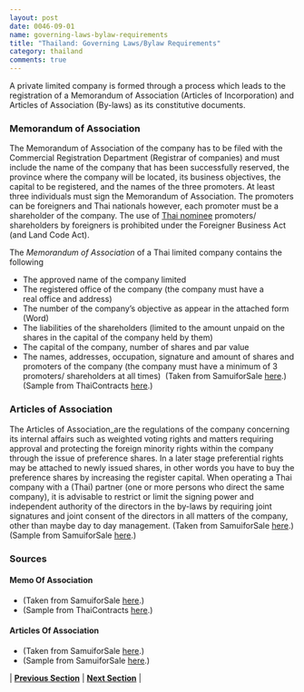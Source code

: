 ```yaml
---
layout: post
date: 0046-09-01
name: governing-laws-bylaw-requirements
title: "Thailand: Governing Laws/Bylaw Requirements"
category: thailand
comments: true
---
```


A private limited company is formed through a process which leads to the registration of a Memorandum of Association (Articles of Incorporation) and Articles of Association (By-laws) as its constitutive documents. 

### Memorandum of Association
The Memorandum of Association of the company has to be filed with the Commercial Registration Department (Registrar of companies) and must include the name of the company that has been successfully reserved, the province where the company will be located, its business objectives, the capital to be registered, and the names of the three promoters. At least three individuals must sign the Memorandum of Association. The promoters can be foreigners and Thai nationals however, each promoter must be a shareholder of the company. The use of [Thai nominee](https://www.samuiforsale.com/other-miscellaneous/nominee-thai-shareholders.html) promoters/ shareholders by foreigners is prohibited under the Foreigner Business Act (and Land Code Act).


The _Memorandum of Association_ of a Thai limited company contains the following
- The approved name of the company limited 
- The registered office of the company (the company must have a real office and address) 
- The number of the company’s objective as appear in the attached form (Word) 
- The liabilities of the shareholders (limited to the amount unpaid on the shares in the capital of the company held by them)  
- The capital of the company, number of shares and par value 
- The names, addresses, occupation, signature and amount of shares and promoters of the company (the company must have a minimum of 3 promoters/ shareholders at all times)  
(Taken from SamuiforSale [here](https://www.samuiforsale.com/knowledge/thai-company-formation.html).)
(Sample from ThaiContracts [here](https://www.thaicontracts.com/free-downloads/memorandum-of-association.html).)

### Articles of Association
The Articles of Association_are the regulations of the company concerning its internal affairs such as weighted voting rights and matters requiring approval and protecting the foreign minority rights within the company through the issue of preference shares. In a later stage preferential rights may be attached to newly issued shares, in other words you have to buy the preference shares by increasing the register capital.
When operating a Thai company with a (Thai) partner (one or more persons who direct the same company), it is advisable to restrict or limit the signing power and independent authority of the directors in the by-laws by requiring joint signatures and joint consent of the directors in all matters of the company, other than maybe day to day management.
(Taken from SamuiforSale [here](https://www.samuiforsale.com/knowledge/thai-company-formation.html).)
(Sample from SamuiforSale [here](https://www.samuiforsale.com/other-miscellaneous/sample-by-laws-articles-of-association-company-limted.html).)

### Sources

#### Memo Of Association
- (Taken from SamuiforSale [here](https://www.samuiforsale.com/knowledge/thai-company-formation.html).)
- (Sample from ThaiContracts [here](https://www.thaicontracts.com/free-downloads/memorandum-of-association.html).)

#### Articles Of Association
- (Taken from SamuiforSale [here](https://www.samuiforsale.com/knowledge/thai-company-formation.html).)
- (Sample from SamuiforSale [here](https://www.samuiforsale.com/other-miscellaneous/sample-by-laws-articles-of-association-company-limted.html).)



| **[Previous Section]( https://neo-project.github.io/global-blockchain-compliance-hub//thailand/thailand-tax-and-auditing-requirements.html)** | **[Next Section]( https://neo-project.github.io/global-blockchain-compliance-hub//thailand/thailand-laws-token-sales.html)** |
